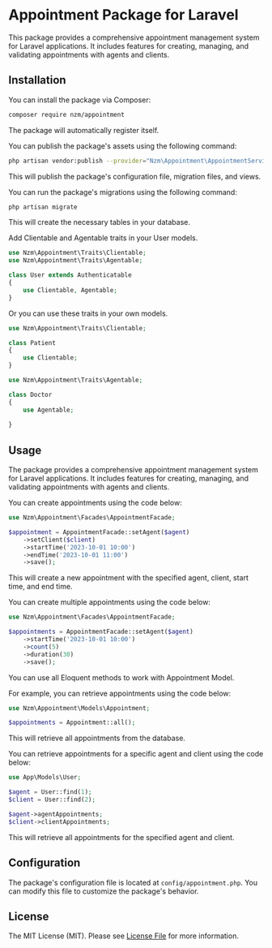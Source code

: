 # Appointment Package for Laravel

This package provides a comprehensive appointment management system for Laravel applications. It includes features for creating, managing, and validating appointments with agents and clients.

## Installation

You can install the package via Composer:

```bash
composer require nzm/appointment
```

The package will automatically register itself.

You can publish the package's assets using the following command:

```bash
php artisan vendor:publish --provider="Nzm\Appointment\AppointmentServiceProvider"
```

This will publish the package's configuration file, migration files, and views.

You can run the package's migrations using the following command:

```bash
php artisan migrate
```

This will create the necessary tables in your database.

Add Clientable and Agentable traits in your User models.

```php
use Nzm\Appointment\Traits\Clientable;
use Nzm\Appointment\Traits\Agentable;

class User extends Authenticatable
{
    use Clientable, Agentable;
}
```

Or you can use these traits in your own models.

```php
use Nzm\Appointment\Traits\Clientable;

class Patient
{
    use Clientable;
}

use Nzm\Appointment\Traits\Agentable;

class Doctor
{
    use Agentable;
    
}
````

## Usage

The package provides a comprehensive appointment management system for Laravel applications. It includes features for creating, managing, and validating appointments with agents and clients.

You can create appointments using the code below:

```php
use Nzm\Appointment\Facades\AppointmentFacade;

$appointment = AppointmentFacade::setAgent($agent)
    ->setClient($client)
    ->startTime('2023-10-01 10:00')
    ->endTime('2023-10-01 11:00')
    ->save();
```

This will create a new appointment with the specified agent, client, start time, and end time.

You can create multiple appointments using the code below:

```php
use Nzm\Appointment\Facades\AppointmentFacade;

$appointments = AppointmentFacade::setAgent($agent)
    ->startTime('2023-10-01 10:00')
    ->count(5)
    ->duration(30)
    ->save();
````

You can use all Eloquent methods to work with Appointment Model.

For example, you can retrieve appointments using the code below:

```php
use Nzm\Appointment\Models\Appointment;

$appointments = Appointment::all();
``` 

This will retrieve all appointments from the database.

You can retrieve appointments for a specific agent and client using the code below:

```php
use App\Models\User;

$agent = User::find(1);
$client = User::find(2);

$agent->agentAppointments;
$client->clientAppointments;
```

This will retrieve all appointments for the specified agent and client.

## Configuration

The package's configuration file is located at `config/appointment.php`. You can modify this file to customize the package's behavior.

## License

The MIT License (MIT). Please see [License File](LICENSE.md) for more information.

